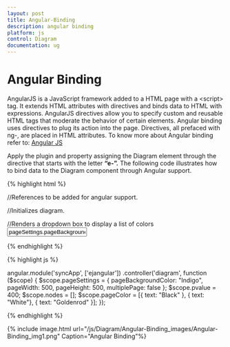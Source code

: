 ```yaml
---
layout: post
title: Angular-Binding
description: angular binding
platform: js
control: Diagram
documentation: ug
---
```


# Angular Binding

AngularJS is a JavaScript framework added to a HTML page with a &lt;script&gt; tag. It extends HTML attributes with directives and binds data to HTML with expressions. AngularJS directives allow you to specify custom and reusable HTML tags that moderate the behavior of certain elements. Angular binding uses directives to plug its action into the page. Directives, all prefaced with ng-, are placed in HTML attributes. To know more about Angular binding refer to: [Angular JS](/js/Introduction/AngularJS)

Apply the plugin and property assigning the Diagram element through the directive that starts with the letter **“e-”.**  The following code illustrates how to bind data to the Diagram component through Angular support.

{% highlight html %}

//References to be added for angular support.
<script src="https://ajax.googleapis.com/ajax/libs/angularjs/1.0.1/angular.min.js"></script>
<script src="http://cdn.syncfusion.com/js/web/ej.unobtrusive-latest.min.js"></script>
<script src="http://cdn.syncfusion.com/js/ej.widget.angular-latest.min.js"></script>

//Initializes diagram.
<div id="diagramCore" 
       ej-diagram e-height="500px" 
       e-width="700px" 
       e-pagesettings-pagebackgroundcolor="pageSettings.pageBackgroundColor"  
       e-pagesettings-pageheight="pageSettings.pageHeight"
       e-pagesettings-pagewidth="pageSettings.pageWidth">
</div>
<div>
    //Renders a dropdown box to display a list of colors
    <input ej-dropdownlist e-datasource="pageColor" value="pageSettings.pageBackgroundColor" e-width="100px" />
</div>

{% endhighlight %}

{% highlight js %}

angular.module('syncApp', ['ejangular'])
    .controller('diagram', 
        function ($scope) {
        $scope.pageSettings = {
            pageBackgroundColor: "Indigo",
            pageWidth: 500,
            pageHeight: 500,
            multiplePage: false
        };
        $scope.pvalue = 400;
        $scope.nodes = [];
        $scope.pageColor = [{ text: "Black" }, 
                            { text: "White"},
                            { text: "Goldenrod" }];
}); 

{% endhighlight %}

{% include image.html url="/js/Diagram/Angular-Binding_images/Angular-Binding_img1.png" Caption="Angular Binding"%}
